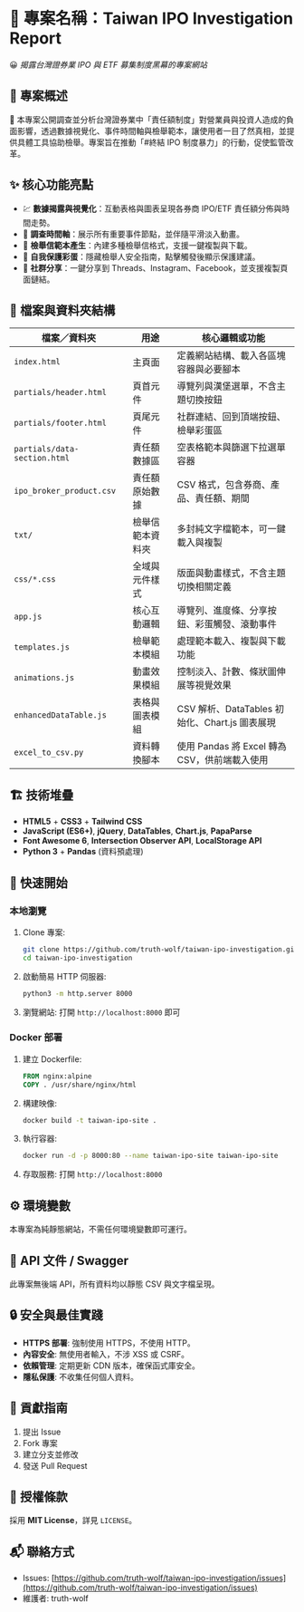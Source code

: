 # 📌 專案名稱：Taiwan IPO Investigation Report

😀 _揭露台灣證券業 IPO 與 ETF 募集制度黑幕的專案網站_

## 📝 專案概述

🧐 本專案公開調查並分析台灣證券業中「責任額制度」對營業員與投資人造成的負面影響，透過數據視覺化、事件時間軸與檢舉範本，讓使用者一目了然真相，並提供具體工具協助檢舉。專案旨在推動「#終結 IPO 制度暴力」的行動，促使監管改革。

## ✨ 核心功能亮點

- 💹 **數據揭露與視覺化**：互動表格與圖表呈現各券商 IPO/ETF 責任額分佈與時間走勢。
- 📜 **調查時間軸**：展示所有重要事件節點，並伴隨平滑淡入動畫。
- 📝 **檢舉信範本產生**：內建多種檢舉信格式，支援一鍵複製與下載。
- 🎁 **自我保護彩蛋**：隱藏檢舉人安全指南，點擊觸發後顯示保護建議。
- 🔗 **社群分享**：一鍵分享到 Threads、Instagram、Facebook，並支援複製頁面鏈結。

## 📂 檔案與資料夾結構

| 檔案／資料夾                 | 用途             | 核心邏輯或功能                                 |
| ---------------------------- | ---------------- | ---------------------------------------------- |
| `index.html`                 | 主頁面           | 定義網站結構、載入各區塊容器與必要腳本         |
| `partials/header.html`       | 頁首元件         | 導覽列與漢堡選單，不含主題切換按鈕             |
| `partials/footer.html`       | 頁尾元件         | 社群連結、回到頂端按鈕、檢舉彩蛋區             |
| `partials/data-section.html` | 責任額數據區     | 空表格範本與篩選下拉選單容器                   |
| `ipo_broker_product.csv`     | 責任額原始數據   | CSV 格式，包含券商、產品、責任額、期間         |
| `txt/`                       | 檢舉信範本資料夾 | 多封純文字檔範本，可一鍵載入與複製             |
| `css/*.css`                  | 全域與元件樣式   | 版面與動畫樣式，不含主題切換相關定義           |
| `app.js`                     | 核心互動邏輯     | 導覽列、進度條、分享按鈕、彩蛋觸發、滾動事件   |
| `templates.js`               | 檢舉範本模組     | 處理範本載入、複製與下載功能                   |
| `animations.js`              | 動畫效果模組     | 控制淡入、計數、條狀圖伸展等視覺效果           |
| `enhancedDataTable.js`       | 表格與圖表模組   | CSV 解析、DataTables 初始化、Chart.js 圖表展現 |
| `excel_to_csv.py`            | 資料轉換腳本     | 使用 Pandas 將 Excel 轉為 CSV，供前端載入使用  |

## 🏗️ 技術堆疊

- **HTML5** + **CSS3** + **Tailwind CSS**
- **JavaScript (ES6+)**, **jQuery**, **DataTables**, **Chart.js**, **PapaParse**
- **Font Awesome 6**, **Intersection Observer API**, **LocalStorage API**
- **Python 3** + **Pandas** (資料預處理)

## 🚀 快速開始

### 本地瀏覽

1. Clone 專案:

   ```bash
   git clone https://github.com/truth-wolf/taiwan-ipo-investigation.git
   cd taiwan-ipo-investigation
   ```

2. 啟動簡易 HTTP 伺服器:

   ```bash
   python3 -m http.server 8000
   ```

3. 瀏覽網站:
   打開 `http://localhost:8000` 即可

### Docker 部署

1. 建立 Dockerfile:

   ```dockerfile
   FROM nginx:alpine
   COPY . /usr/share/nginx/html
   ```

2. 構建映像:

   ```bash
   docker build -t taiwan-ipo-site .
   ```

3. 執行容器:

   ```bash
   docker run -d -p 8000:80 --name taiwan-ipo-site taiwan-ipo-site
   ```

4. 存取服務:
   打開 `http://localhost:8000`

## ⚙️ 環境變數

本專案為純靜態網站，不需任何環境變數即可運行。

## 📄 API 文件 / Swagger

此專案無後端 API，所有資料均以靜態 CSV 與文字檔呈現。

## 🔒 安全與最佳實踐

- **HTTPS 部署**: 強制使用 HTTPS，不使用 HTTP。
- **內容安全**: 無使用者輸入，不涉 XSS 或 CSRF。
- **依賴管理**: 定期更新 CDN 版本，確保函式庫安全。
- **隱私保護**: 不收集任何個人資料。

## 🤝 貢獻指南

1. 提出 Issue
2. Fork 專案
3. 建立分支並修改
4. 發送 Pull Request

## 🪪 授權條款

採用 **MIT License**，詳見 `LICENSE`。

## 📬 聯絡方式

- Issues: [https://github.com/truth-wolf/taiwan-ipo-investigation/issues](https://github.com/truth-wolf/taiwan-ipo-investigation/issues)
- 維護者: truth-wolf
